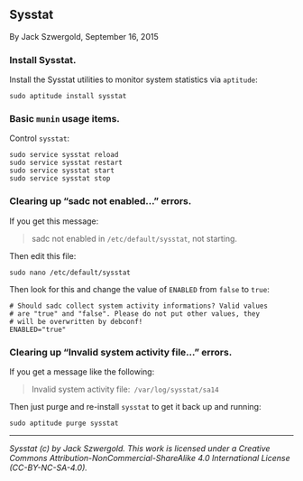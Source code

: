 ## Sysstat

By Jack Szwergold, September 16, 2015

### Install Sysstat.

Install the Sysstat utilities to monitor system statistics via `aptitude`:

    sudo aptitude install sysstat

### Basic `munin` usage items.

Control `sysstat`:

	sudo service sysstat reload
	sudo service sysstat restart
	sudo service sysstat start
	sudo service sysstat stop

### Clearing up “sadc not enabled…” errors.

If you get this message:

> sadc not enabled in `/etc/default/sysstat`, not starting.

Then edit this file:

    sudo nano /etc/default/sysstat

Then look for this and change the value of `ENABLED` from `false` to `true`:

	# Should sadc collect system activity informations? Valid values
	# are "true" and "false". Please do not put other values, they
	# will be overwritten by debconf!
	ENABLED="true"

### Clearing up “Invalid system activity file…” errors.

If you get a message like the following:

> Invalid system activity file:` /var/log/sysstat/sa14`

Then just purge and re-install `sysstat` to get it back up and running:

    sudo aptitude purge sysstat

***

*Sysstat (c) by Jack Szwergold. This work is licensed under a Creative Commons Attribution-NonCommercial-ShareAlike 4.0 International License (CC-BY-NC-SA-4.0).*